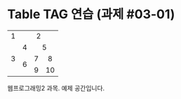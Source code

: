 <html>
  <head>
        <title> Table TAG 연습 </title>
  </head>
  <body>
    <h1> Table TAG 연습 (과제 #03-01) </h1>
    <table>
      <tr>
        <td colspan="4" rowspan="4" align="center"> 1 </td>
        <td colspan="4" rowspan="4" align="center"> 2 </td>
      </tr>
      <tr/> <tr/> <tr/>
      <tr>
        <td colspan="4" rowspan="4" align="center"> 3 </td>
        <td colspan="2" rowspan="2" align="center"> 4 </td>
        <td colspan="2" rowspan="2" align="center"> 5 </td>
      </tr>
      <tr/>
      <tr>
        <td colspan="2" rowspan="2" align="center"> 6 </td>
        <td align="center"> 7 </td>
        <td align="center"> 8 </td>
      </tr>
      <tr>
        <td align="center"> 9 </td>
        <td align="center"> 10 </td>
      </tr>
    </table>
    웹프로그래밍2 과목. 예제 공간입니다.
  </body>
</html>
